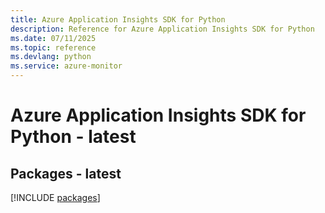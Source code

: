 ```yaml
---
title: Azure Application Insights SDK for Python
description: Reference for Azure Application Insights SDK for Python
ms.date: 07/11/2025
ms.topic: reference
ms.devlang: python
ms.service: azure-monitor
---
```

# Azure Application Insights SDK for Python - latest
## Packages - latest
[!INCLUDE [packages](application-insights-index.md)]